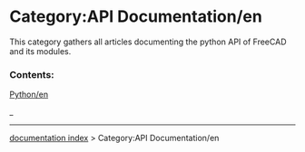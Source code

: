 # Category:API Documentation/en
This category gathers all articles documenting the python API of FreeCAD and its modules.

### Contents:

[Python/en](Python/en.md)

_

---
[documentation index](../README.md) > Category:API Documentation/en
